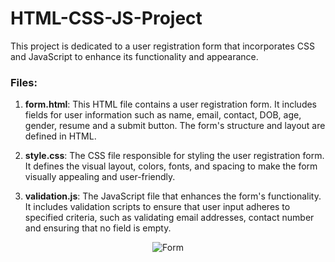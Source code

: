 # HTML-CSS-JS-Project

This project is dedicated to a user registration form that incorporates CSS and JavaScript to enhance its functionality and appearance.

### Files:

1. **form.html**: This HTML file contains a user registration form. It includes fields for user information such as name, email, contact, DOB, age, gender, resume and a submit button. The form's structure and layout are defined in HTML.

2. **style.css**: The CSS file responsible for styling the user registration form. It defines the visual layout, colors, fonts, and spacing to make the form visually appealing and user-friendly.

3. **validation.js**: The JavaScript file that enhances the form's functionality. It includes validation scripts to ensure that user input adheres to specified criteria, such as validating email addresses, contact number and ensuring that no field is empty.

<p align="center">
<img alt="Form" src="https://github.com/niveditakaur/Triweb-Learning/assets/120108968/7ce9e422-61f5-43ff-aee2-5b2bd0a3f3ad">
</p>

